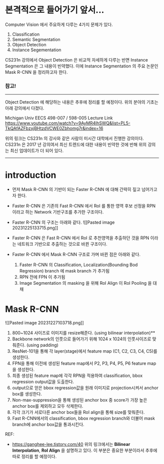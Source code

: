 # 본격적으로 들어가기 앞서...

Computer Vision 에서 주요하게 다루는 4가지 문제가 있다.
1. Classification
2. Semantic Segmentation
3. Object Detection
4. Instance Segementation

CS231n 강의에서 Object Detection 은 비교적 자세하게 다루는 반면 Instance Segmentation 은 그 내용이 빈약했다. 이에 Instance Segmentation 의 주요 논문인 Mask R-CNN 을 정리하고자 한다.

### 참고!
---

Object Detection 에 해당하는 내용은 추후에 정리를 할 예정이다.
위의 분야의 기초는 아래 강의에서 다졌다.

Michigan Univ EECS 498-007 / 598-005 Lecture Link
https://www.youtube.com/watch?v=9AyMR4IhSWQ&list=PL5-TkQAfAZFbzxjBHtzdVCWE0Zbhomg7r&index=16

위의 링크는 CS231n 의 강사와 같은 사람이 미시간 대학에서 진행한 강의이다. CS231n 은 2017 년 강의여서 최신 트렌드에 대한 내용이 빈약한 것에 반해 위의 강의는 최신 업데이트가 더 되어 있다.

---

# introduction

* 먼저 Mask R-CNN 의 기반이 되는 Faster R-CNN 에 대해 간략히 짚고 넘어가고자 한다.
* Faster R-CNN 은 기존의 Fast R-CNN 에서 RoI 를 통한 영역 후보 선정을 RPN 이라고 하는 Network 기반구조를 추가한 구조이다.

* Faster R-CNN 의 구조는 아래와 같다.
![[Pasted image 20231225133715.png]]

* Faster R-CNN 은 Fast R-CNN 에서 RoI 로 추천영역을 추출하던 것을 RPN 이라는 네트워크 기반으로 추출하는 것으로 바뀐 구조이다.
* Faster R-CNN 에서 Mask R-CNN 구조로 가며 바뀐 점은 아래와 같다.
	1.  Faster R-CNN 의 Classification, Localization(Bounding Bod Regression) branch 에 mask branch 가 추가됨
	2. RPN 전에 FPN 이 추가됨
	3. Image Segmentation 의 masking 을 위해 RoI Align 이 RoI Pooling 을 대채

# Mask R-CNN 

![[Pasted image 20231227103718.png]]

1. 800~1024 사이즈로 이미지를 resize해준다. (using bilinear interpolation)**
2. Backbone network의 인풋으로 들어가기 위해 1024 x 1024의 인풋사이즈로 맞춰준다. (using padding)
3. ResNet-101을 통해 각 layer(stage)에서 feature map (C1, C2, C3, C4, C5)를 생성한다.
4. FPN을 통해 이전에 생성된 feature map에서 P2, P3, P4, P5, P6 feature map을 생성한다.
5. 최종 생성된 feature map에 각각 RPN을 적용하여 classification, bbox regression output값을 도출한다.
6. output으로 얻은 bbox regression값을 원래 이미지로 projection시켜서 anchor box를 생성한다.
7. Non-max-suppression을 통해 생성된 anchor box 중 score가 가장 높은 anchor box를 제외하고 모두 삭제한다.
8. 각각 크기가 서로다른 anchor box들을 RoI align을 통해 size를 맞춰준다.
9. Fast R-CNN에서의 classification, bbox regression branch와 더불어 mask branch에 anchor box값을 통과시킨다.

REF:
* https://ganghee-lee.tistory.com/40
위의 링크에서는 **Bilinear Interpolation**, **RoI Align** 을 설명하고 있다.
이 부분은 중요한 부분이라서 추후에 따로 정리를 할 예정이다.